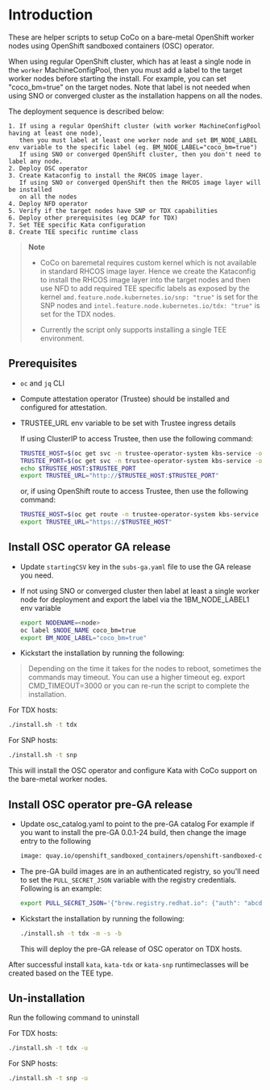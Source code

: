 # Introduction

These are helper scripts to setup CoCo on a bare-metal OpenShift worker nodes
using OpenShift sandboxed containers (OSC) operator.

When using regular OpenShift cluster, which has at least a single node in the `worker`
MachineConfigPool, then you must add a label to the target worker nodes before starting the
install. For example, you can set "coco_bm=true" on the target nodes.
Note that label is not needed when using SNO or converged cluster as the installation
happens on all the nodes.

The deployment sequence is described below:

```text
1. If using a regular OpenShift cluster (with worker MachineConfigPool having at least one node),
   then you must label at least one worker node and set BM_NODE_LABEL env variable to the specific label (eg. BM_NODE_LABEL="coco_bm=true")
   If using SNO or converged OpenShift cluster, then you don't need to label any node.
2. Deploy OSC operator
3. Create Kataconfig to install the RHCOS image layer.
   If using SNO or converged OpenShift then the RHCOS image layer will be installed
   on all the nodes
4. Deploy NFD operator
5. Verify if the target nodes have SNP or TDX capabilities
6. Deploy other prerequisites (eg DCAP for TDX)
7. Set TEE specific Kata configuration
8. Create TEE specific runtime class
```

>**Note**
> >
> - CoCo on baremetal requires custom kernel which is not available in standard RHCOS image layer. Hence we create the Kataconfig to install the RHCOS image layer into the target nodes and then use NFD to add required TEE specific labels as exposed by the kernel `amd.feature.node.kubernetes.io/snp: "true"` is set for the SNP nodes and `intel.feature.node.kubernetes.io/tdx: "true"` is set for the TDX nodes.
> >
> - Currently the script only supports installing a single TEE environment.

## Prerequisites

- `oc` and `jq` CLI

- Compute attestation operator (Trustee) should be installed and configured for attestation.

- TRUSTEE_URL env variable to be set with Trustee ingress details

  If using ClusterIP to access Trustee, then use the following command:

  ```sh
  TRUSTEE_HOST=$(oc get svc -n trustee-operator-system kbs-service -o jsonpath={.spec.clusterIP})
  TRUSTEE_PORT=$(oc get svc -n trustee-operator-system kbs-service -o jsonpath="{.spec.ports[0].targetPort}")
  echo $TRUSTEE_HOST:$TRUSTEE_PORT
  export TRUSTEE_URL="http://$TRUSTEE_HOST:$TRUSTEE_PORT"
  ```

  or, if using OpenShift route to access Trustee, then use the following command:

  ```sh
  TRUSTEE_HOST=$(oc get route -n trustee-operator-system kbs-service -o jsonpath={.spec.host})
  export TRUSTEE_URL="https://$TRUSTEE_HOST"
  ```

## Install OSC operator GA release

- Update `startingCSV` key in the `subs-ga.yaml` file to use the GA release you need.

- If not using SNO or converged cluster then label at least a single worker node for deployment
  and export the label via the 1BM_NODE_LABEL1 env variable
  
  ```sh
  export NODENAME=<node>
  oc label $NODE_NAME coco_bm=true
  export BM_NODE_LABEL="coco_bm=true"
  ```

- Kickstart the installation by running the following:

> Depending on the time it takes for the nodes to reboot, sometimes the commands may timeout.
> You can use a higher timeout eg. export CMD_TIMEOUT=3000
> or you can re-run the script to complete the installation.

  For TDX hosts:

  ```sh
  ./install.sh -t tdx
  ```

  For SNP hosts:

  ```sh
  ./install.sh -t snp
  ```

  This will install the OSC operator and configure Kata with CoCo support on the bare-metal worker nodes.

## Install OSC operator pre-GA release

- Update osc_catalog.yaml to point to the pre-GA catalog
  For example if you want to install the pre-GA 0.0.1-24 build, then change the
  image entry to the following

  ```sh
  image: quay.io/openshift_sandboxed_containers/openshift-sandboxed-containers-operator-catalog:0.0.1-22
  ```

- The pre-GA build images are in an authenticated registry, so you'll need to
  set the `PULL_SECRET_JSON` variable with the registry credentials. Following is an example:

  ```sh
  export PULL_SECRET_JSON='{"brew.registry.redhat.io": {"auth": "abcd1234"}, "registry.redhat.io": {"auth": "abcd1234"}}'
  ```

- Kickstart the installation by running the following:

  ```sh
  ./install.sh -t tdx -m -s -b
  ```

  This will deploy the pre-GA release of OSC operator on TDX hosts.

After successful install `kata`, `kata-tdx` or `kata-snp` runtimeclasses will be created based on the TEE type.

## Un-installation

   Run the following command to uninstall

   For TDX hosts:

   ```sh
   ./install.sh -t tdx -u
   ```

   For SNP hosts:

   ```sh
   ./install.sh -t snp -u
   ```
